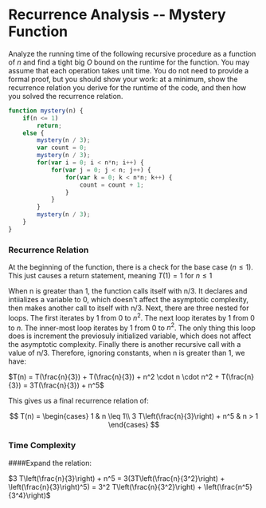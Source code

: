 # Recurrence Analysis -- Mystery Function

Analyze the running time of the following recursive procedure as a function of
$n$ and find a tight big $O$ bound on the runtime for the function. You may
assume that each operation takes unit time. You do not need to provide a formal
proof, but you should show your work: at a minimum, show the recurrence relation
you derive for the runtime of the code, and then how you solved the recurrence
relation.

```javascript
function mystery(n) {
    if(n <= 1)
        return;
    else {
        mystery(n / 3);
        var count = 0;
        mystery(n / 3);
        for(var i = 0; i < n*n; i++) {
            for(var j = 0; j < n; j++) {
                for(var k = 0; k < n*n; k++) {
                    count = count + 1;
                }
            }
        }
        mystery(n / 3);
    }
}
```

### Recurrence Relation

At the beginning of the function, there is a check for the base case ($n \le 1$). This just
causes a return statement, meaning $T(1) = 1$ for $n \le 1$

When n is greater than 1, the function calls itself with n/3. It declares and intiializes a variable
to 0, which doesn't affect the asymptotic complexity, then makes another call to itself with n/3. Next, 
there are three nested for loops. The first iterates by 1 from 0 to $n^2$. The next loop iterates by 1 
from 0 to $n$. The inner-most loop iterates by 1 from 0 to $n^2$. The only thing this loop does is 
increment the previosuly initialized variable, which does not affect the asymptotic complexity. Finally 
there is another recursive call with a value of n/3. Therefore, ignoring constants, when n is greater 
than 1, we have:

$T(n) = T(\frac{n}{3}) + T(\frac{n}{3}) + n^2 \cdot n \cdot n^2 + T(\frac{n}{3}) = 3T(\frac{n}{3}) + n^5$

This gives us a final recurrence relation of:

$$ T(n) =
    \begin{cases}
        1 & n \leq 1\\
        3 T\left(\frac{n}{3}\right) + n^5 & n > 1
    \end{cases}
$$

### Time Complexity

####Expand the relation:

$3 T\left(\frac{n}{3}\right) + n^5 = 3(3T\left(\frac{n}{3^2}\right) + \left(\frac{n}{3}\right)^5) = 3^2 T\left(\frac{n}{3^2}\right) + \left(\frac{n^5}{3^4}\right)$
